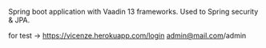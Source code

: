 Spring boot application with Vaadin 13 frameworks. Used to Spring security & JPA.

for test -> https://vicenze.herokuapp.com/login admin@mail.com/admin


